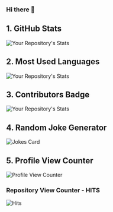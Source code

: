 ### Hi there 👋

<!--
**jeansouza/jeansouza** is a ✨ _special_ ✨ repository because its `README.md` (this file) appears on your GitHub profile.

Here are some ideas to get you started:

- 🔭 I’m currently working on ...
- 🌱 I’m currently learning ...
- 👯 I’m looking to collaborate on ...
- 🤔 I’m looking for help with ...
- 💬 Ask me about ...
- 📫 How to reach me: ...
- 😄 Pronouns: ...
- ⚡ Fun fact: ...
-->

## 1. GitHub Stats
![Your Repository's Stats](https://github-readme-stats.vercel.app/api?username=jeansouza&show_icons=true&count_private=true)

## 2. Most Used Languages
![Your Repository's Stats](https://github-readme-stats.vercel.app/api/top-langs/?username=jeansouza&theme=blue-green)

## 3. Contributors Badge
![Your Repository's Stats](https://contrib.rocks/image?repo=jeansouza/Python)

## 4. Random Joke Generator
![Jokes Card](https://readme-jokes.vercel.app/api)

## 5. Profile View Counter
![Profile View Counter](https://komarev.com/ghpvc/?username=jeansouza)

### Repository View Counter - HITS
![Hits](https://hitcounter.pythonanywhere.com/count/tag.svg?url=https://github.com/jeansouza/Python)
